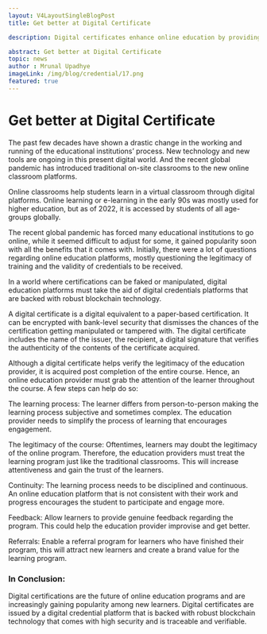 ```yaml
---
layout: V4LayoutSingleBlogPost
title: Get better at Digital Certificate

description: Digital certificates enhance online education by providing secure and verifiable credentials using blockchain technology.

abstract: Get better at Digital Certificate  
topic: news
author : Mrunal Upadhye
imageLink: /img/blog/credential/17.png
featured: true
---
```

# Get better at Digital Certificate  

The past few decades have shown a drastic change in the working and running of the educational institutions’ process. New technology and new tools are ongoing in this present digital world. And the recent global pandemic has introduced traditional on-site classrooms to the new online classroom platforms.

Online classrooms help students learn in a virtual classroom through digital platforms. Online learning or e-learning in the early 90s was mostly used for higher education, but as of 2022, it is accessed by students of all age-groups globally.

The recent global pandemic has forced many educational institutions to go online, while it seemed difficult to adjust for some, it gained popularity soon with all the benefits that it comes with. Initially, there were a lot of questions regarding online education platforms, mostly questioning the legitimacy of training and the validity of credentials to be received.

In a world where certifications can be faked or manipulated, digital education platforms must take the aid of digital credentials platforms that are backed with robust blockchain technology.

A digital certificate is a digital equivalent to a paper-based certification. It can be encrypted with bank-level security that dismisses the chances of the certification getting manipulated or tampered with. The digital certificate includes the name of the issuer, the recipient, a digital signature that verifies the authenticity of the contents of the certificate acquired.

Although a digital certificate helps verify the legitimacy of the education provider, it is acquired post completion of the entire course. Hence, an online education provider must grab the attention of the learner throughout the course. A few steps can help do so:

The learning process: The learner differs from person-to-person making the learning process subjective and sometimes complex. The education provider needs to simplify the process of learning that encourages engagement.


The legitimacy of the course: Oftentimes, learners may doubt the legitimacy of the online program. Therefore, the education providers must treat the learning program just like the traditional classrooms. This will increase attentiveness and gain the trust of the learners. 

Continuity: The learning process needs to be disciplined and continuous. An online education platform that is not consistent with their work and progress encourages the student to participate and engage more.

Feedback: Allow learners to provide genuine feedback regarding the program. This could help the education provider improvise and get better.

Referrals: Enable a referral program for learners who have finished their program, this will attract new learners and create a brand value for the learning program.

### In Conclusion: 

Digital certifications are the future of online education programs and are increasingly gaining popularity among new learners. Digital certificates are issued by a digital credential platform that is backed with robust blockchain technology that comes with high security and is traceable and verifiable.
